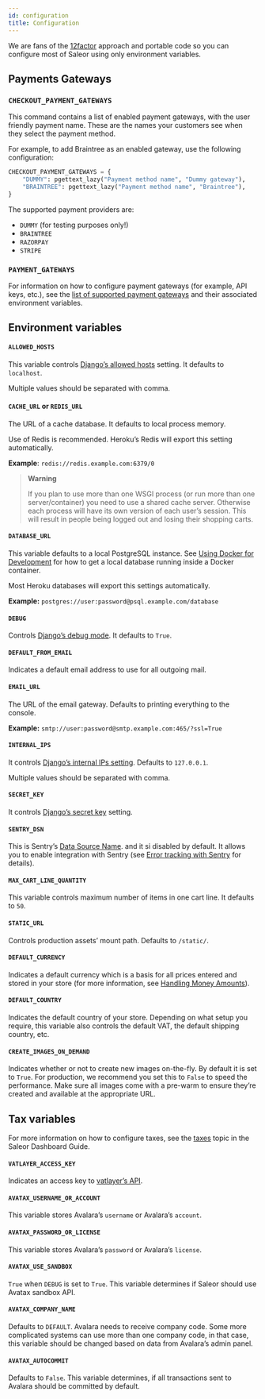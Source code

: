 ```yaml
---
id: configuration
title: Configuration
---
```


We are fans of the [12factor](https://12factor.net/) approach and portable code so you can configure most of Saleor using only environment variables.


## Payments Gateways

### `CHECKOUT_PAYMENT_GATEWAYS`

This command contains a list of enabled payment gateways, with the user friendly payment name. These are the names your customers see when they select the payment method.

For example, to add Braintree as an enabled gateway, use the following configuration:

```python
CHECKOUT_PAYMENT_GATEWAYS = {
    "DUMMY": pgettext_lazy("Payment method name", "Dummy gateway"),
    "BRAINTREE": pgettext_lazy("Payment method name", "Braintree"),
}
```

The supported payment providers are:

- `DUMMY` (for testing purposes only!)
- `BRAINTREE`
- `RAZORPAY`
- `STRIPE`


### `PAYMENT_GATEWAYS`

For information on how to configure payment gateways (for example, API keys, etc.), see the [list of supported payment gateways](payment-gateways/intro.md) and their associated environment variables.


## Environment variables

#### `ALLOWED_HOSTS`

This variable controls [Django’s allowed hosts](https://docs.djangoproject.com/en/2.1/ref/settings/#s-allowed-hosts) setting. It defaults to `localhost`.

Multiple values should be separated with comma.


#### `CACHE_URL` or `REDIS_URL`

The URL of a cache database. It defaults to local process memory.

Use of Redis is recommended. Heroku’s Redis will export this setting automatically.

**Example**: `redis://redis.example.com:6379/0`

> **Warning**
>
> If you plan to use more than one WSGI process (or run more than one server/container) you need to use a shared cache server. Otherwise each process will have its own version of each user’s session. This will result in people being logged out and losing their shopping carts.


#### `DATABASE_URL`

This variable defaults to a local PostgreSQL instance. See [Using Docker for Development](customization/docker.md) for how to get a local database running inside a Docker container.

Most Heroku databases will export this settings automatically.

**Example:** `postgres://user:password@psql.example.com/database`


#### `DEBUG`

Controls [Django’s debug mode](https://docs.djangoproject.com/en/2.1/ref/settings/#s-debug). It defaults to `True`.


#### `DEFAULT_FROM_EMAIL`

Indicates a default email address to use for all outgoing mail.


#### `EMAIL_URL`

The URL of the email gateway. Defaults to printing everything to the console.

**Example:** `smtp://user:password@smtp.example.com:465/?ssl=True`


#### `INTERNAL_IPS`

It controls [Django’s internal IPs setting](https://docs.djangoproject.com/en/2.1/ref/settings/#s-internal-ips). Defaults to `127.0.0.1`.

Multiple values should be separated with comma.


#### `SECRET_KEY`

It controls [Django’s secret key](https://docs.djangoproject.com/en/2.1/ref/settings/#s-secret-key) setting.


#### `SENTRY_DSN`

This is Sentry’s [Data Source Name](https://docs.sentry.io/error-reporting/configuration/?platform=python#dsn). and it si disabled by default. It allows you to enable integration with Sentry (see [Error tracking with Sentry](integrations/sentry.md) for details).


#### `MAX_CART_LINE_QUANTITY`

This variable controls maximum number of items in one cart line. It defaults to `50`.


#### `STATIC_URL`

Controls production assets’ mount path. Defaults to `/static/`.


#### `DEFAULT_CURRENCY`

Indicates a default currency which is a basis for all prices entered and stored in your store (for more information, see [Handling Money Amounts](architecture/money.md)).


#### `DEFAULT_COUNTRY`

Indicates the default country of your store. Depending on what setup you require, this variable also controls the default VAT, the default shipping country, etc.


#### `CREATE_IMAGES_ON_DEMAND`

Indicates whether or not to create new images on-the-fly. By default it is set to `True`. 
For production, we recommend you set this to `False` to speed the performance. 
Make sure all images come with a pre-warm to ensure they’re created and available at the appropriate URL.


## Tax variables

For more information on how to configure taxes, see the [taxes](dashboard-config#taxes-1) topic in the Saleor Dashboard Guide.


#### `VATLAYER_ACCESS_KEY`

Indicates an access key to [vatlayer’s API](https://vatlayer.com/).


#### `AVATAX_USERNAME_OR_ACCOUNT`

This variable stores Avalara’s `username` or Avalara’s `account`.


#### `AVATAX_PASSWORD_OR_LICENSE`

This variable stores Avalara’s `password` or Avalara’s `license`.


#### `AVATAX_USE_SANDBOX`

`True` when `DEBUG` is set to `True`. This variable determines if Saleor should use Avatax sandbox API.


#### `AVATAX_COMPANY_NAME`

Defaults to `DEFAULT`. Avalara needs to receive company code. Some more complicated systems can use more than one company code, in that case, this variable should be changed based on data from Avalara’s admin panel.


#### `AVATAX_AUTOCOMMIT`

Defaults to `False`. This variable determines, if all transactions sent to Avalara should be committed by default.
